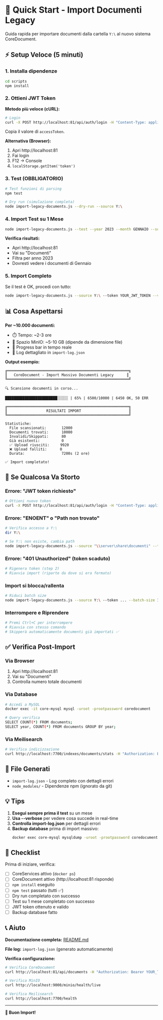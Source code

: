 # 🚀 Quick Start - Import Documenti Legacy

Guida rapida per importare documenti dalla cartella `Y:\` al nuovo sistema CoreDocument.

## ⚡ Setup Veloce (5 minuti)

### 1. Installa dipendenze

```bash
cd scripts
npm install
```

### 2. Ottieni JWT Token

**Metodo più veloce (cURL):**

```bash
# Login
curl -X POST http://localhost:81/api/auth/login -H "Content-Type: application/json" -d "{\"email\":\"admin@example.com\",\"password\":\"yourpassword\"}"
```

Copia il valore di `accessToken`.

**Alternativa (Browser):**
1. Apri http://localhost:81
2. Fai login
3. F12 → Console
4. `localStorage.getItem('token')`

### 3. Test (OBBLIGATORIO)

```bash
# Test funzioni di parsing
npm test

# Dry run (simulazione completa)
node import-legacy-documents.js --dry-run --source Y:\
```

### 4. Import Test su 1 Mese

```bash
node import-legacy-documents.js --test --year 2023 --month GENNAIO --source Y:\ --token YOUR_JWT_TOKEN
```

**Verifica risultati:**
- Apri http://localhost:81
- Vai su "Documenti"
- Filtra per anno 2023
- Dovresti vedere i documenti di Gennaio

### 5. Import Completo

Se il test è OK, procedi con tutto:

```bash
node import-legacy-documents.js --source Y:\ --token YOUR_JWT_TOKEN --verbose
```

## 📊 Cosa Aspettarsi

**Per ~10.000 documenti:**
- ⏱️ Tempo: ~2-3 ore
- 💾 Spazio MinIO: ~5-10 GB (dipende da dimensione file)
- 🔄 Progress bar in tempo reale
- 📝 Log dettagliato in `import-log.json`

**Output esempio:**

```
╔════════════════════════════════════════════════════════╗
║   CoreDocument - Import Massivo Documenti Legacy      ║
╚════════════════════════════════════════════════════════╝

🔍 Scansione documenti in corso...

████████████████████████░░░░░ | 65% | 6500/10000 | 6450 OK, 50 ERR

╔════════════════════════════════════════════════════════╗
║                  RISULTATI IMPORT                      ║
╚════════════════════════════════════════════════════════╝

Statistiche:
  File scansionati:       12000
  Documenti trovati:      10000
  Invalidi/Skippati:      80
  Già esistenti:          0
  ✅ Upload riusciti:     9920
  ❌ Upload falliti:      0
  Durata:                 7200s (2 ore)

✅ Import completato!
```

## 🛑 Se Qualcosa Va Storto

### Errore: "JWT token richiesto"
```bash
# Ottieni nuovo token
curl -X POST http://localhost:81/api/auth/login -H "Content-Type: application/json" -d "{\"email\":\"admin@example.com\",\"password\":\"password\"}"
```

### Errore: "ENOENT" o "Path non trovato"
```bash
# Verifica accesso a Y:\
dir Y:\

# Se Y:\ non esiste, cambia path
node import-legacy-documents.js --source "\\server\share\documenti" --token ...
```

### Errore: "401 Unauthorized" (token scaduto)
```bash
# Rigenera token (step 2)
# Riavvia import (riparte da dove si era fermato)
```

### Import si blocca/rallenta
```bash
# Riduci batch size
node import-legacy-documents.js --source Y:\ --token ... --batch-size 10
```

### Interrompere e Riprendere
```bash
# Premi Ctrl+C per interrompere
# Riavvia con stesso comando
# Skipperà automaticamente documenti già importati ✅
```

## ✅ Verifica Post-Import

### Via Browser
1. Apri http://localhost:81
2. Vai su "Documenti"
3. Controlla numero totale documenti

### Via Database
```bash
# Accedi a MySQL
docker exec -it core-mysql mysql -uroot -prootpassword coredocument

# Query verifica
SELECT COUNT(*) FROM documents;
SELECT year, COUNT(*) FROM documents GROUP BY year;
```

### Via Meilisearch
```bash
# Verifica indicizzazione
curl http://localhost:7700/indexes/documents/stats -H "Authorization: Bearer masterKeyChangeThis"
```

## 📁 File Generati

- `import-log.json` - Log completo con dettagli errori
- `node_modules/` - Dipendenze npm (ignorato da git)

## 💡 Tips

1. **Esegui sempre prima il test** su un mese
2. **Usa --verbose** per vedere cosa succede in real-time
3. **Controlla import-log.json** per dettagli errori
4. **Backup database** prima di import massivo:
   ```bash
   docker exec core-mysql mysqldump -uroot -prootpassword coredocument > backup.sql
   ```

## 🎯 Checklist

Prima di iniziare, verifica:

- [ ] CoreServices attivo (`docker ps`)
- [ ] CoreDocument attivo (http://localhost:81 risponde)
- [ ] `npm install` eseguito
- [ ] `npm test` passato (tutti ✅)
- [ ] Dry run completato con successo
- [ ] Test su 1 mese completato con successo
- [ ] JWT token ottenuto e valido
- [ ] Backup database fatto

## 📞 Aiuto

**Documentazione completa:** [README.md](README.md)

**File log:** `import-log.json` (generato automaticamente)

**Verifica configurazione:**
```bash
# Verifica CoreDocument
curl http://localhost:81/api/documents -H "Authorization: Bearer YOUR_TOKEN"

# Verifica MinIO
curl http://localhost:9000/minio/health/live

# Verifica Meilisearch
curl http://localhost:7700/health
```

---

**🎉 Buon Import!**
